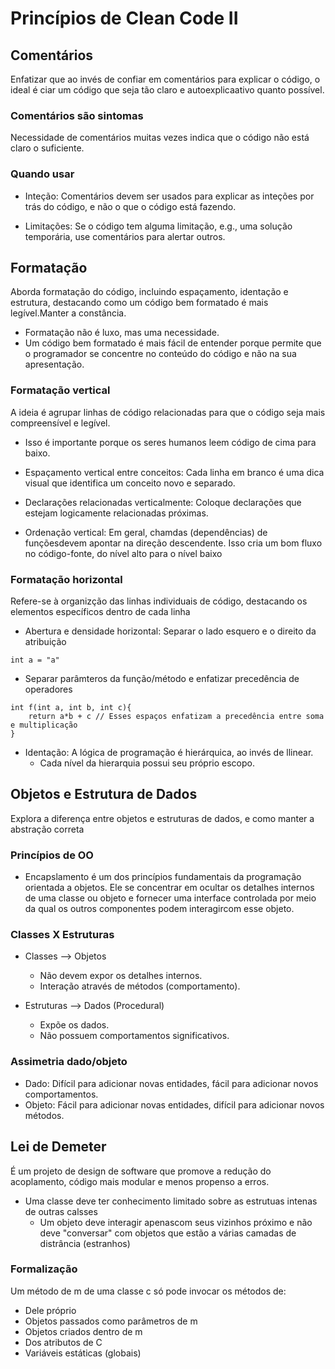 # Princípios de Clean Code II

## Comentários

Enfatizar que ao invés de confiar em comentários para explicar o código, o ideal é ciar um código que seja tão claro e autoexplicaativo quanto possível.

### Comentários são sintomas

Necessidade de comentários muitas vezes indica que o código não está claro o suficiente.

### Quando usar

- Inteção: Comentários devem ser usados para explicar as inteções por trás do código, e não o que o código está fazendo.

- Limitações: Se o código tem alguma limitação, e.g., uma solução temporária, use comentários para alertar outros.

## Formatação

Aborda formatação do código, incluindo espaçamento, identação e estrutura, destacando como um código bem formatado é mais legível.Manter a constância.

- Formatação não é luxo, mas uma necessidade.
- Um código bem formatado é mais fácil de entender porque permite que o programador se concentre no conteúdo do código e não na sua apresentação.

### Formatação vertical

A ideia é agrupar linhas de código relacionadas para que o código seja mais compreensível e legível.

- Isso é importante porque os seres humanos leem código de cima para baixo.

- Espaçamento vertical entre conceitos: Cada linha em branco é uma dica visual que identifica um conceito novo e separado.

- Declarações relacionadas verticalmente: Coloque declarações que estejam logicamente relacionadas próximas.

- Ordenação vertical: Em geral, chamdas (dependências) de funçõesdevem apontar na direção descendente. Isso cria um bom fluxo no código-fonte, do nível alto para o nível baixo

### Formatação horizontal

Refere-se à organizção das linhas individuais de código, destacando os elementos específicos dentro de cada linha

- Abertura e densidade horizontal: Separar o lado esquero e o direito da atribuição

```
int a = "a"
```

- Separar parâmteros da função/método e enfatizar precedência de operadores

```
int f(int a, int b, int c){
    return a*b + c // Esses espaços enfatizam a precedência entre soma e multiplicação
}
```

- Identação: A lógica de programação é hierárquica, ao invés de llinear.
    - Cada nível da hierarquia possui seu próprio escopo.

## Objetos e Estrutura de Dados

Explora a diferença entre objetos e estruturas de dados, e como manter a abstração correta

### Princípios de OO

- Encapslamento é um dos princípios fundamentais da programação orientada a objetos. Ele se concentrar em ocultar os detalhes internos de uma classe ou objeto e fornecer uma interface controlada por meio da qual os outros componentes podem interagircom esse objeto.

### Classes X Estruturas

- Classes --> Objetos
    - Não devem expor os detalhes internos.
    - Interação através de métodos (comportamento).

- Estruturas --> Dados (Procedural)
    - Expõe os dados.
    - Não possuem comportamentos significativos.

### Assimetria dado/objeto

- Dado: Difícil para adicionar novas entidades, fácil para adicionar novos comportamentos.
- Objeto: Fácil para adicionar novas entidades, difícil para adicionar novos métodos.

## Lei de Demeter

É um projeto de design de software que promove a redução do acoplamento, código mais modular e menos propenso a erros.

- Uma classe deve ter conhecimento limitado sobre as estrutuas intenas de outras calsses
    - Um objeto deve interagir apenascom seus vizinhos próximo e não deve "conversar" com objetos que estão a várias camadas de distrância (estranhos)

### Formalização

Um método de m de uma classe c só pode invocar os métodos de:

- Dele próprio
- Objetos passados como parâmetros de m
- Objetos criados dentro de m
- Dos atributos de C
- Variáveis estáticas (globais)
